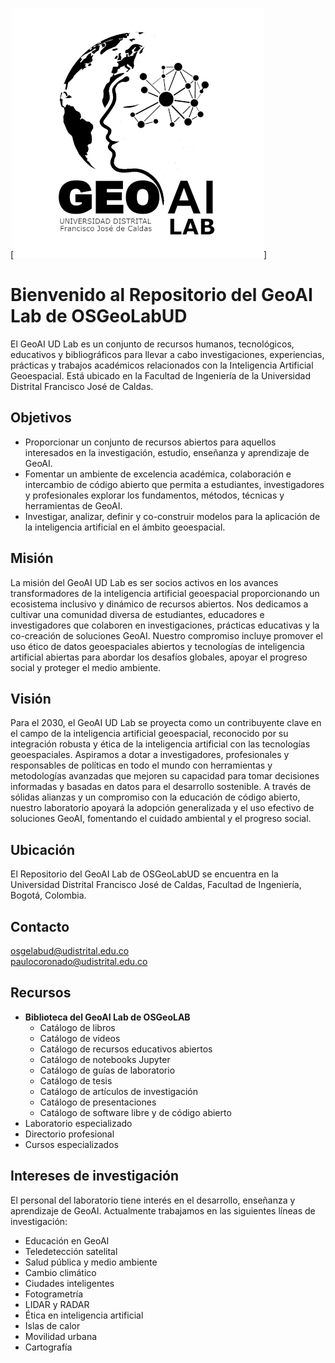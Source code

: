 [![Logo GeoAI Lab Universidad Distrital Francisco José de Caldas](https://github.com/osgeolabud/geoai/blob/main/Logo_GeoAI_Lab_B_W_400.png)]

# Bienvenido al Repositorio del GeoAI Lab de OSGeoLabUD

El GeoAI UD Lab es un conjunto de recursos humanos, tecnológicos, educativos y bibliográficos para llevar a cabo investigaciones, experiencias, prácticas y trabajos académicos relacionados con la Inteligencia Artificial Geoespacial. Está ubicado en la Facultad de Ingeniería de la Universidad Distrital Francisco José de Caldas.

## Objetivos

* Proporcionar un conjunto de recursos abiertos para aquellos interesados en la investigación, estudio, enseñanza y aprendizaje de GeoAI.
* Fomentar un ambiente de excelencia académica, colaboración e intercambio de código abierto que permita a estudiantes, investigadores y profesionales explorar los fundamentos, métodos, técnicas y herramientas de GeoAI.
* Investigar, analizar, definir y co-construir modelos para la aplicación de la inteligencia artificial en el ámbito geoespacial.

## Misión
La misión del GeoAI UD Lab es ser socios activos en los avances transformadores de la inteligencia artificial geoespacial proporcionando un ecosistema inclusivo y dinámico de recursos abiertos. Nos dedicamos a cultivar una comunidad diversa de estudiantes, educadores e investigadores que colaboren en investigaciones, prácticas educativas y la co-creación de soluciones GeoAI. Nuestro compromiso incluye promover el uso ético de datos geoespaciales abiertos y tecnologías de inteligencia artificial abiertas para abordar los desafíos globales, apoyar el progreso social y proteger el medio ambiente.

## Visión
Para el 2030, el GeoAI UD Lab se proyecta como un contribuyente clave en el campo de la inteligencia artificial geoespacial, reconocido por su integración robusta y ética de la inteligencia artificial con las tecnologías geoespaciales. Aspiramos a dotar a investigadores, profesionales y responsables de políticas en todo el mundo con herramientas y metodologías avanzadas que mejoren su capacidad para tomar decisiones informadas y basadas en datos para el desarrollo sostenible. A través de sólidas alianzas y un compromiso con la educación de código abierto, nuestro laboratorio apoyará la adopción generalizada y el uso efectivo de soluciones GeoAI, fomentando el cuidado ambiental y el progreso social.

## Ubicación
El Repositorio del GeoAI Lab de OSGeoLabUD se encuentra en la Universidad Distrital Francisco José de Caldas, Facultad de Ingeniería, Bogotá, Colombia.

## Contacto

[osgelabud@udistrital.edu.co](mailto:osgeolab@udistrital.edu.co)  
[paulocoronado@udistrital.edu.co](mailto:paulocoronado@udistrital.edu.co)

## Recursos

* **Biblioteca del GeoAI Lab de OSGeoLAB**  
  * Catálogo de libros  
  * Catálogo de videos  
  * Catálogo de recursos educativos abiertos  
  * Catálogo de notebooks Jupyter  
  * Catálogo de guías de laboratorio  
  * Catálogo de tesis  
  * Catálogo de artículos de investigación  
  * Catálogo de presentaciones  
  * Catálogo de software libre y de código abierto  
* Laboratorio especializado  
* Directorio profesional  
* Cursos especializados  

## Intereses de investigación
El personal del laboratorio tiene interés en el desarrollo, enseñanza y aprendizaje de GeoAI. Actualmente trabajamos en las siguientes líneas de investigación:

* Educación en GeoAI  
* Teledetección satelital  
* Salud pública y medio ambiente  
* Cambio climático  
* Ciudades inteligentes  
* Fotogrametría  
* LIDAR y RADAR  
* Ética en inteligencia artificial  
* Islas de calor  
* Movilidad urbana  
* Cartografía
